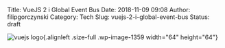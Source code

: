 Title: VueJS 2 i Global Event Bus
Date: 2018-11-09 09:08
Author: filipgorczynski
Category: Tech
Slug: vuejs-2-i-global-event-bus
Status: draft

![vuejs logo](https://filipgorczynski.files.wordpress.com/2017/11/vuejs_logo-e1519284315108.png){.alignleft .size-full .wp-image-1359 width="64" height="64"}
